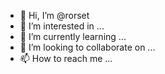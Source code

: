 - 👋 Hi, I’m @rorset
- 👀 I’m interested in ...
- 🌱 I’m currently learning ...
- 💞️ I’m looking to collaborate on ...
- 📫 How to reach me ...

<!---
rorset/rorset is a ✨ special ✨ repository because its `README.md` (this file) appears on your GitHub profile.
You can click the Preview link to take a look at your changes.
--->
